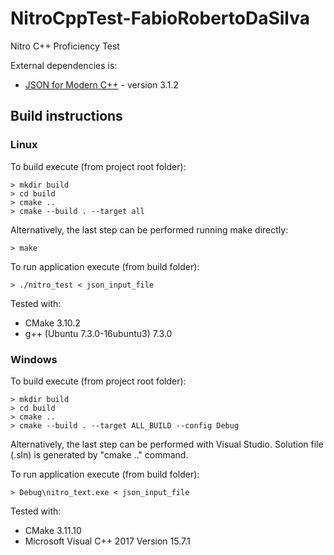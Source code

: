 # NitroCppTest-FabioRobertoDaSilva

Nitro C++ Proficiency Test

External dependencies is:
* [JSON for Modern C++](https://github.com/nlohmann/json/releases/tag/v3.1.2) - version 3.1.2

## Build instructions

### Linux

To build execute (from project root folder):
```
> mkdir build
> cd build
> cmake ..
> cmake --build . --target all
```
Alternatively, the last step can be performed running make directly:
```
> make
```

To run application execute (from build folder):
```
> ./nitro_test < json_input_file
```

Tested with:
* CMake 3.10.2
* g++ (Ubuntu 7.3.0-16ubuntu3) 7.3.0

### Windows

To build execute (from project root folder):
```
> mkdir build
> cd build
> cmake ..
> cmake --build . --target ALL_BUILD --config Debug
```
Alternatively, the last step can be performed with Visual Studio. Solution file (.sln) is generated by "cmake .." command.

To run application execute (from build folder):
```
> Debug\nitro_text.exe < json_input_file
```

Tested with:
* CMake 3.11.10
* Microsoft Visual C++ 2017 Version 15.7.1
